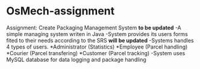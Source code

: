 # OsMech-assignment
Assignment: Create Packaging Management System **to be updated**
-A simple managing system writen in Java
-System provides its users forms fited to their needs according to the SRS **will be updated**
-Systems handles 4 types of users.
 *Administrator (Statistics)
 *Employee (Parcel handling)
 *Courier (Parcel transfering)
 *Customer (Parcel tracking)
-System uses MySQL database for data logging and package handling
